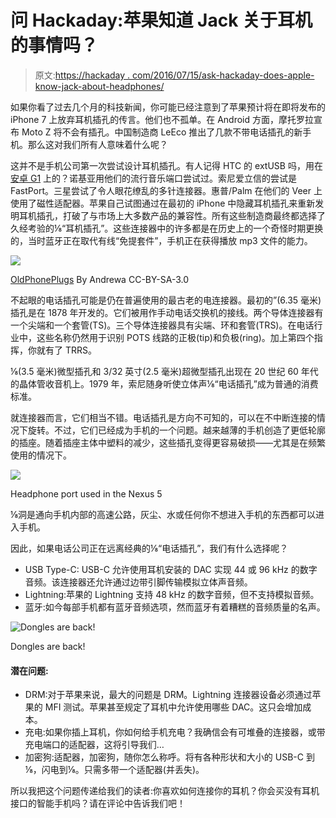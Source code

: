 # 问 Hackaday:苹果知道 Jack 关于耳机的事情吗？

> 原文:[https://hackaday . com/2016/07/15/ask-hackaday-does-apple-know-jack-about-headphones/](https://hackaday.com/2016/07/15/ask-hackaday-does-apple-know-jack-about-headphones/)

如果你看了过去几个月的科技新闻，你可能已经注意到了苹果预计将在即将发布的 iPhone 7 上放弃耳机插孔的传言。他们也不孤单。在 Android 方面，摩托罗拉宣布 Moto Z 将不会有插孔。中国制造商 LeEco 推出了几款不带电话插孔的新手机。那么这对我们所有人意味着什么呢？

这并不是手机公司第一次尝试设计耳机插孔。有人记得 HTC 的 extUSB 吗，用在[安卓 G1](https://en.wikipedia.org/wiki/HTC_Dream) 上的？诺基亚用他们的流行音乐端口尝试过。索尼爱立信的尝试是 FastPort。三星尝试了令人眼花缭乱的多针连接器。惠普/Palm 在他们的 Veer 上使用了磁性适配器。苹果自己试图通过在最初的 iPhone 中隐藏耳机插孔来重新发明耳机插孔，打破了与市场上大多数产品的兼容性。所有这些制造商最终都选择了久经考验的⅛“耳机插孔”。这些连接器中的许多都是在历史上的一个奇怪时期更换的，当时蓝牙正在取代有线“免提套件”，手机正在获得播放 mp3 文件的能力。

![](../Images/32a3a7cc62a1079b5a4d28bd30b7d336.png)

[OldPhonePlugs](https://commons.wikimedia.org/wiki/File:Oldphoneplugs.jpg) By Andrewa CC-BY-SA-3.0

不起眼的电话插孔可能是仍在普遍使用的最古老的电连接器。最初的”(6.35 毫米)插孔是在 1878 年开发的。它们被用作手动电话交换机的接线。两个导体连接器有一个尖端和一个套管(TS)。三个导体连接器具有尖端、环和套管(TRS)。在电话行业中，这些名称仍然用于识别 POTS 线路的正极(tip)和负极(ring)。加上第四个指挥，你就有了 TRRS。

⅛(3.5 毫米)微型插孔和 3/32 英寸(2.5 毫米)超微型插孔出现在 20 世纪 60 年代的晶体管收音机上。1979 年，索尼随身听使立体声⅛“电话插孔”成为普通的消费标准。

就连接器而言，它们相当不错。电话插孔是方向不可知的，可以在不中断连接的情况下旋转。不过，它们已经成为手机的一个问题。越来越薄的手机创造了更低轮廓的插座。随着插座主体中塑料的减少，这些插孔变得更容易破损——尤其是在频繁使用的情况下。

![](../Images/0fa2f424a9665598b9788e3f602f7631.png)

Headphone port used in the Nexus 5

⅛洞是通向手机内部的高速公路，灰尘、水或任何你不想进入手机的东西都可以进入手机。

因此，如果电话公司正在远离经典的⅛“电话插孔”，我们有什么选择呢？

*   USB Type-C: USB-C 允许使用耳机安装的 DAC 实现 44 或 96 kHz 的数字音频。该连接器还允许通过边带引脚传输模拟立体声音频。
*   Lightning:苹果的 Lightning 支持 48 kHz 的数字音频，但不支持模拟音频。
*   蓝牙:如今每部手机都有蓝牙音频选项，然而蓝牙有着糟糕的音频质量的名声。

![Dongles are back!](../Images/886ce42fa555b958a9ff60f8388568a3.png)

Dongles are back!

#### 潜在问题:

*   DRM:对于苹果来说，最大的问题是 DRM。Lightning 连接器设备必须通过苹果的 MFI 测试。苹果甚至规定了耳机中允许使用哪些 DAC。这只会增加成本。
*   充电:如果你插上耳机，你如何给手机充电？我确信会有可堆叠的连接器，或带充电端口的适配器，这将引导我们…
*   加密狗:适配器，加密狗，随你怎么称呼。将有各种形状和大小的 USB-C 到⅛，闪电到⅛。只需多带一个适配器(并丢失)。

所以我把这个问题传递给我们的读者:你喜欢如何连接你的耳机？你会买没有耳机接口的智能手机吗？请在评论中告诉我们吧！
